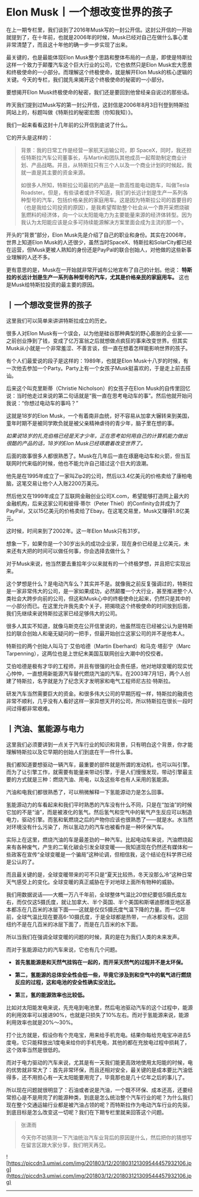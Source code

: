 # Elon Musk丨一个想改变世界的孩子

在上一期专栏里，我们谈到了2016年Musk写的一封公开信。这封公开信的一开始就提到了，在十年前，也就是2006年的时候，Musk已经对自己在做什么事心里非常清楚了，而且这十年他的确一步一步实现了出来。

最关键的，也是最能体现Elon Musk整个思路和整体布局的一点是，即使是特斯拉这样一个致力于颠覆汽车这个巨大行业的公司，它也依然只是Elon Musk宏大愿景和终极使命的一小部分。而理解这个终极使命，就是解开Elon Musk的核心逻辑的关键。今天的专栏，我们就先来揭开这个终极使命的秘密的一小部分。

要想揭开Elon Musk终极使命的秘密，我们还是要回到他曾经亲自说过的那些话。

昨天我们提到过Musk写的第一封公开信，这封信是2006年8月3日刊登到特斯拉网站上的，标题叫做《特斯拉的秘密宏图（你知我知）》。

我们一起来看看这封十几年前的公开信到底说了什么。

它的开头是这样的：

> 背景：我的日常工作是经营一家航天运输公司，即 SpaceX，同时，我还担任特斯拉汽车公司董事长，与Martin和团队其他成员一起帮助制定商业计划、产品战略。并且，从特斯拉只有三个人以及一个商业计划的时候起，我就一直是其主要的资金来源。
> 
> 
> 
> 如很多人所知，特斯拉公司最初的产品是一款高性能电动跑车，叫做Tesla Roadster。但是，有些读者或许不知道，我们的长远计划是生产一系列各种型号的汽车，包括价格亲民的家庭用车。这是因为特斯拉公司的首要目的（也是我给公司投资的原因），是我希望帮助整个社会从一个靠开采燃烧碳氢燃料的经济体，向一个以太阳能电力为主要能量来源的经济体转型。因为我认为太阳能应该是众多可持续能源解决方案里面会成为主流的那一个。

开头的“背景”部分，Elon Musk先是介绍了自己的职业和身份。其实在2006年，世界上知道Elon Musk的人还很少，虽然当时SpaceX、特斯拉和SolarCity都已经在运营，但Musk更被人熟知的身份还是PayPal的联合创始人，对他做的这些新事业理解的人还不多。

更有意思的是，Musk在一开始就非常开诚布公地宣布了自己的计划。他说： **特斯拉的长远计划是生产一系列各种型号的汽车，尤其是价格亲民的家庭用车。** 这也是Musk给特斯拉投资的最主要的原因。

## 丨一个想改变世界的孩子

这里我们可以简单来讲讲特斯拉成立的历史。

很多人对Elon Musk有一个误会，以为他是硅谷那种典型的野心膨胀的企业家——之前创业挣到了钱，变成了亿万富翁之后就想做点疯狂的事来改变世界。但其实Musk从小就是一个非常羞涩、不善言谈，但一直在想着怎样能影响世界的孩子。

有个人们最爱说的段子是这样的：1989年，也就是Elon Musk十八岁的时候，有一次他去参加一个Party。Party上有一个女孩子Musk挺喜欢的，于是走上前去搭讪。

后来这个叫克里斯蒂（Christie Nicholson）的女孩子在Elon Musk的自传里回忆说：当时他走过来说的第二句话就是“我一直在思考电动车的事”。然后他就开始问我说：“你想过电动车的事吗？”

这就是18岁的Elon Musk，一个有着南非血统，好不容易从加拿大辗转来到美国，童年时期不是被同学欺负就是被父亲精神虐待的青少年，脑子里在想的事。

 *如果说18岁的扎克伯格已经是天才少年，正在思考如何用自己的计算机能力做出很酷的产品的话，18岁的Elon Musk已经琢磨着改变世界了。*

后面的故事很多人都很熟悉了。Musk在几年后一直在琢磨电动车和火箭，但当互联网时代来临的时候，他也不能允许自己错过这个巨大的浪潮。

他先是在1995年成立了一家叫Zip2的公司，然后以3.4亿美元的价格卖给了康柏电脑，这笔交易让他个人入账2200万美元。

然后他又在1999年成立了互联网金融创业公司X.com，希望能够打造网上最大的金融机构，后来这家公司和彼得·蒂尔（Peter Thiel）的Confinity合并成为了PayPal，又以15亿美元的价格卖给了Ebay。在这笔交易里，Musk又赚得1.8亿美元。

这时候，时间来到了2002年。这一年Elon Musk只有31岁。

想象一下，如果你是一个30岁出头的成功企业家，现在身价已经是上亿美元，未来还有大把的时间可以做任何事，你会选择去做什么？

对于Musk来说，他当然要去重拾年少以来就有的一个终极梦想，并且把它实现出来。

这个梦想是什么？是电动汽车么？其实并不是。就像我之前反复强调过的，特斯拉是一家非常伟大的公司，是一家如果成功，必然颠覆一个大行业，甚至推进整个人类社会大跨步向前的公司，但这和Musk心中的终极使命比起来，仍然只是其中的一小部分而已。在这里允许我先卖个关子，把揭晓这个终极使命的时间放到后面，我们先继续来说特斯拉这家已经足够伟大的公司。

很多人其实不知道，就像马斯克在公开信里说的，他虽然现在已经被公认为是特斯拉的联合创始人和毫无疑问的一把手，但最开始创立这家公司的并不是他本人。

特斯拉的两个创始人叫马丁·艾伯哈德（Martin Eberhard）和马克·塔彭宁（Marc Tarpenning），这两位也是上世纪末美国互联网创业大潮中的佼佼者。

艾伯哈德是极有才华的工程师，并且有很强的社会责任感，他对地球变暖的现实忧心忡忡，一直想用新能源汽车替代燃烧汽油的汽车。在2003年7月1日，两个人创建了特斯拉，名字就是为了纪念天才发明家和电气工程师尼古拉·特斯拉。

研发汽车当然需要巨大的资金。和很多伟大公司的早期历程一样，特斯拉的融资也非常不顺利，几乎没有人看好这样一家异想天开的公司，所以特斯拉在很长一段时间过得都非常艰难。

## 丨汽油、氢能源与电力

这里我们必须要讲到一点关于汽车行业的知识和背景，只有明白这个背景，你才能理解特斯拉以及它早期的创始人们到底在干一件什么事。

我们都知道要想驱动一辆汽车，最重要的部件就是所谓的发动机，也可以叫引擎。而为了让引擎工作，就需要有能量来带动引擎，于是人们慢慢发现，带动引擎最主要的方式就是三种：燃烧汽油、用电，以及这些年也有人采用的氢能源。

汽油和电我们都很熟悉了，可以稍微解释一下氢能源动力是怎么回事。

氢能源动力的车看起来和我们平时熟悉的汽车没有什么不同，只是在“加油”的时候它加的不是“油”，而是被液化的氢气。然后氢气和空气中的氧气产生反应可以制造电力，驱动引擎。而氢和氧燃烧之后的产物你应该也很熟悉了——就是水。水当然对环境没有什么污染了，所以氢动力的汽车也被看作是一种环保汽车。

实际上在这里，燃烧汽油的车是最差劲的一种汽车。比起电动车来说，汽油燃烧起来有各种废气，产生的二氧化碳会引发全球变暖——我知道现在仍然还有媒体和一些政客在宣传“全球变暖是一个骗局”这种论调，但相信我，这个结论在科学界已经是公认的了。

而且最关键的是，全球变暖带来的可不只是“夏天比较热，冬天没那么冷”这种日常天气感受上的变化。全球变暖的真正威胁在于对地球上面所有物种的威胁。

我们用数据说话——大概一万八千年前，全球整体气温比20世纪要低5摄氏度左右，而仅仅这5摄氏度，就让加拿大、半个英国、半个美国和斯堪迪那维亚地区基本都冻在几百米的冰层下面——这就是仅仅5摄氏度气温下降的力量。而一亿年前，全球气温比现在要高6-10摄氏度，于是全球都是热带，一点冰都没有。这回纽约不是在几百米的冰层下面了，而是在几百米的水下面。

所以当我们在强调全球变暖的问题的时候，真的是在为我们人类的未来发声。

而对于氢能源动力的汽车来说，它也有几个问题。

* **首先氢能源是和天然气挂钩在一起的，而开采天然气的过程并不是太环保。** 

* **第二，氢能源的总体安全性会低一些，毕竟它涉及到和空气中的氧气进行燃烧反应的过程，这和电池的安全性确实没法比。** 

* **第三，氢的能源效率也比较低。** 

比如对太阳能发电来说，先充电到电池里，然后电池驱动汽车的这个过程中，能源的利用效率可以接进90%，也就是只损失了10%左右。而对于氢能源来说，能源利用效率也就是20%～30%。

打个比方就是，假设你有个充电宝，用来给手机充电。结果你每给充电宝冲进去5度电，它只能释放出1度电来给你的手机充电，其他的都在充放电过程中损耗了，这个效率当然是很低的。

而对于电力驱动的汽车来说，尤其是有一天我们能更高效地使用太阳能的时候，电的优势就非常大了：首先非常环保，而且还相对安全，最关键的是成本要比汽油低得多，还不用担心有一天太阳能要用完了，毕竟那也是几十亿年之后的事儿了。

所以现在问题就很明显了：石油或者说是汽油，一个既不环保、成本还高，还要经常担心是不是用完了的能源种类，到底是怎么统治整个汽车行业的呢？为什么我们现在整个交通运输行业都是被汽油占领的呢？而特斯拉作为电动汽车行业的先驱，到底目标是怎么改变这一切呢？我们在下期专栏里就来回答这个问题。

> 张潇雨
> 
> 今天你不妨猜测一下汽油统治汽车业背后的原因是什么，然后把你的猜想写在留言区跟大家分享，我们明天再见。

![https://piccdn3.umiwi.com/img/201803/12/201803121309544457932106.jpg](https://piccdn3.umiwi.com/img/201803/12/201803121309544457932106.jpg)

---
